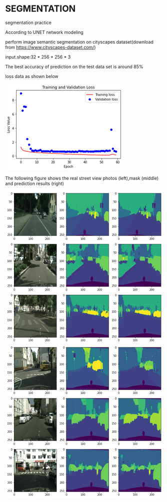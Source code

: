 # SEGMENTATION
segmentation practice

According to UNET network modeling

perform image semantic segmentation on cityscapes dataset(download from https://www.cityscapes-dataset.com/)

input.shape:32 * 256 * 256 * 3

The best accuracy of prediction on the test data set is around 85%

loss data as shown below

![image](https://github.com/zhihangxin/SEGMENTATION/blob/main/image/loss.png)

The following figure shows the real street view photos (left),mask (middle) and prediction results (right)

![image](https://github.com/zhihangxin/SEGMENTATION/blob/main/image/pred.png)
![image](https://github.com/zhihangxin/SEGMENTATION/blob/main/image/pred2.png)
